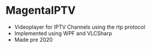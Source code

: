# MagentaIPTV

- Videoplayer for IPTV Channels using the rtp protocol
- Implemented using WPF and VLCSharp
- Made pre 2020
